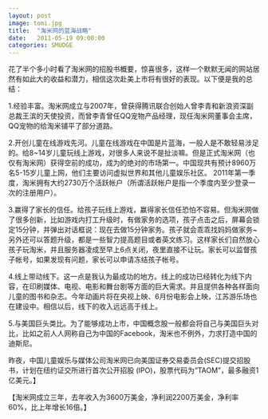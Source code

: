 ```yaml
---
layout: post
image: tomi.jpg
title:  "淘米网的蓝海战略"
date:   2011-05-19 09:00:00
categories: SMUDGE
---
```



花了半个多小时看了淘米网的招股书概要，惊喜很多，这样一个默默无闻的网站居然有如此大的收益和潜力，相信这次赴美上市将有很好的表现。以下便是我的总结：



1.经验丰富。淘米网成立与2007年，曾获得腾讯联合创始人曾李青和新浪资深副总裁王滨的天使投资，而曾李青曾任QQ宠物产品经理，现任淘米网董事会主席，QQ宠物的给淘米铺平了部分道路。



2.开创儿童在线游戏先河。儿童在线游戏在中国是片蓝海，一般人是不敢轻易涉足的。给8~14岁儿童玩线上游戏，对很多人来说不是扯淡嘛。但是正式淘米网（也仅有淘米网）获得空前的成功，成为的绝对的市场第一。中国现共有预计8960万名5-15岁儿童上网，他们主要访问虚拟世界和其他儿童娱乐社区。 2011年第一季度，淘米拥有大约2730万个活跃帐户（所谓活跃帐户是指一个季度内至少登录一次的注册用户）。



3.赢得了家长的信任。给孩子玩线上游戏，赢得家长信任恐怕不容易。但淘米网做了很多创新，比如游戏内打工升级时，有做家务的选项，孩子点击之后，屏幕会锁定15分钟，并弹出对话框说：现在去做15分钟家务。孩子就会乖乖找妈妈做家务~另外还可以答题升级，都是一些智力提高题目或者英文练习。这样家长们自然放心孩子玩淘米，并且服务器凌成至早上6点关闭，夜里直接不让玩。家长可以监督孩子帐号，如果发现有问题，家长可以申请冻结孩子帐号。



4.线上带动线下。这一点是我认为最成功的地方。线上的成功已经转化为线下内容，在印刷媒体、电视、电影和舞台剧等方面的巨大需求。并且提供各种各样面向儿童的图书和杂志。今年动画片将在央视上映、6月份电影会上映，江苏游乐场也在建设中。相信以后，线下的收入远远高于线上。



5.与美国巨头类比。为了能够成功上市，中国概念股一般都会将自己与美国巨头对比，比如之前人人网称自己为中国的Facebook，淘米也不例外，力求打造中国的迪斯尼。





昨夜，中国儿童娱乐与媒体公司淘米网已向美国证券交易委员会(SEC)提交招股书，计划在纽约证交所进行首次公开招股 (IPO)，股票代码为“TAOM”，最多融资1亿美元。】



【淘米网成立三年，去年收入为3600万美金，净利润2200万美金，净利率60%，比上年增长16倍。】